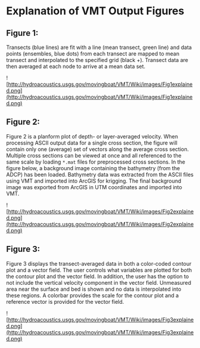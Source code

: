 # Explanation of VMT Output Figures #
## Figure 1: ##
Transects (blue lines) are fit with a line (mean transect, green line) and data points (ensembles, blue dots) from each transect are mapped to mean transect and interpolated to the specified grid (black +).  Transect data are then averaged at each node to arrive at a mean data set.

![http://hydroacoustics.usgs.gov/movingboat/VMT/Wiki/images/Fig1explained.png](http://hydroacoustics.usgs.gov/movingboat/VMT/Wiki/images/Fig1explained.png)

## Figure 2: ##
Figure 2 is a planform plot of depth- or layer-averaged velocity.  When processing ASCII output data for a single cross section, the figure will contain only one (average) set of vectors along the average cross section.  Multiple cross sections can be viewed at once and all referenced to the same scale by loading `*.mat` files for preprocessed cross sections.  In the figure below, a background image containing the bathymetry (from the ADCP) has been loaded.  Bathymetry data was extracted from the ASCII files using VMT and imported into ArcGIS for krigging.  The final background image was exported from ArcGIS in UTM coordinates and imported into VMT.

![http://hydroacoustics.usgs.gov/movingboat/VMT/Wiki/images/Fig2explained.png](http://hydroacoustics.usgs.gov/movingboat/VMT/Wiki/images/Fig2explained.png)

## Figure 3: ##
Figure 3 displays the transect-averaged data in both a color-coded contour plot and a vector field.  The user controls what variables are plotted for both the contour plot and the vector field.  In addition, the user has the option to not include the vertical velocity component in the vector field.  Unmeasured area near the surface and bed is shown and no data is interpolated into these regions.  A colorbar provides the scale for the contour plot and a reference vector is provided for the vector field.

![http://hydroacoustics.usgs.gov/movingboat/VMT/Wiki/images/Fig3explained.png](http://hydroacoustics.usgs.gov/movingboat/VMT/Wiki/images/Fig3explained.png)